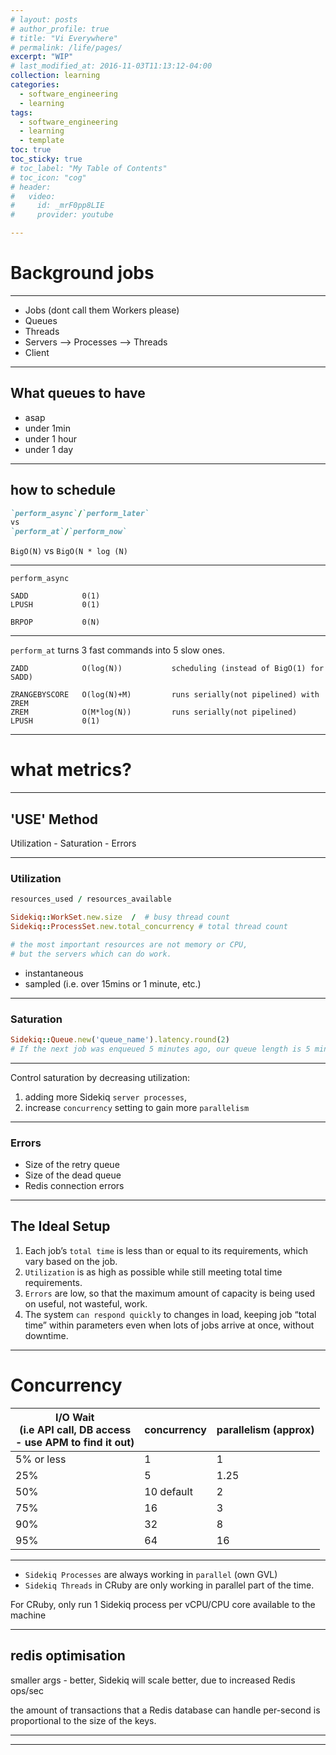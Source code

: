 ```yaml
---
# layout: posts
# author_profile: true
# title: "Vi Everywhere"
# permalink: /life/pages/
excerpt: "WIP"
# last_modified_at: 2016-11-03T11:13:12-04:00
collection: learning
categories:
  - software_engineering
  - learning
tags:
  - software_engineering
  - learning
  - template
toc: true
toc_sticky: true
# toc_label: "My Table of Contents"
# toc_icon: "cog"
# header:
#   video:
#     id: _mrF0pp8LIE
#     provider: youtube

---
```




# Background jobs


---

- Jobs (dont call them Workers please)
- Queues
- Threads
- Servers --> Processes --> Threads
- Client

---

## What queues to have

- asap
- under 1min
- under 1 hour
- under 1 day

---

## how to schedule

```ruby
`perform_async`/`perform_later` 
vs 
`perform_at`/`perform_now`

```

`BigO(N)` 
vs 
`BigO(N * log (N)`

---

`perform_async`
```
SADD            0(1)
LPUSH           0(1)

BRPOP           0(N)
```

---

`perform_at`
turns 3 fast commands 
into 5 slow ones.

```
ZADD            O(log(N))           scheduling (instead of BigO(1) for SADD)

ZRANGEBYSCORE   O(log(N)+M)         runs serially(not pipelined) with ZREM
ZREM            O(M*log(N))         runs serially(not pipelined)
LPUSH           0(1)
```

---
# what metrics?

---

## 'USE' Method 

Utilization - Saturation - Errors

---

### Utilization

```ruby
resources_used / resources_available

Sidekiq::WorkSet.new.size  /  # busy thread count 
Sidekiq::ProcessSet.new.total_concurrency # total thread count

# the most important resources are not memory or CPU,
# but the servers which can do work.
```

- instantaneous 
- sampled (i.e. over 15mins or 1 minute, etc.)

---

### Saturation


```ruby	
Sidekiq::Queue.new('queue_name').latency.round(2)
# If the next job was enqueued 5 minutes ago, our queue length is 5 minutes.
```

---


Control saturation by decreasing utilization:
1. adding more Sidekiq `server processes`,
2. increase  `concurrency` setting to gain more `parallelism`

---

### Errors

- Size of the retry queue
- Size of the dead queue
- Redis connection errors

---

## The Ideal Setup

1. Each job’s `total time` is less than or equal to its requirements, which vary based on the job.
2. `Utilization` is as high as possible while still meeting total time requirements.
3. `Errors` are low, so that the maximum amount of capacity is being used on useful, not wasteful, work.
4. The system `can respond quickly` to changes in load, keeping job “total time” within parameters even when lots of jobs arrive at once, without downtime.

---

# Concurrency

| I/O Wait <br>(i.e API call, DB access <br>- use APM to find it out) | concurrency | parallelism (approx) |
| ------------------------------------------------------------------- | ----------- | -------------------- |
| 5% or less                                                          | 1           | 1                    |
| 25%                                                                 | 5           | 1.25                 |
| 50%                                                                 | 10 default  | 2                    |
| 75%                                                                 | 16          | 3                    |
| 90%                                                                 | 32          | 8                    |
| 95%                                                                 | 64          | 16                   |


---

- `Sidekiq Processes` are always working in `parallel` (own GVL)
- `Sidekiq Threads` in CRuby are only working in parallel part of the time.

For CRuby, only run 1 Sidekiq process per vCPU/CPU core available to the machine 

---
## redis optimisation

smaller args - better, Sidekiq will scale better, due to increased Redis ops/sec

the amount of transactions that a Redis database can handle per-second is proportional to the size of the keys. 


---

---


